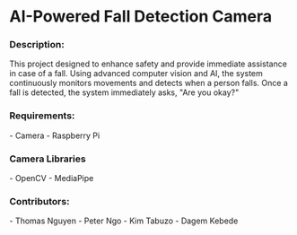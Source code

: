 <h1>AI-Powered Fall Detection Camera</h1>

<h3>Description:</h3>
This project designed to enhance safety and provide immediate assistance in case of a fall. Using advanced computer vision and AI, the system continuously monitors movements and detects when a person falls. Once a fall is detected, the system immediately asks, "Are you okay?"

<h3>Requirements:</h3>
 - Camera
 - Raspberry Pi

 <h3>Camera Libraries</h3>
  - OpenCV
  - MediaPipe

 <h3>Contributors:</h3>
  - Thomas Nguyen
  - Peter Ngo
  - Kim Tabuzo
  - Dagem Kebede
